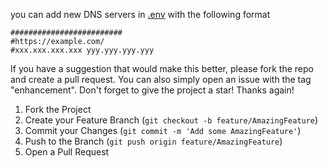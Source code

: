 you can add new DNS servers in [.env](https://github.com/ArmanTaheriGhaleTaki/speed-test-dns/blob/main/.env) with the following format
```
#########################
#https://example.com/
#xxx.xxx.xxx.xxx yyy.yyy.yyy.yyy
```
If you have a suggestion that would make this better, please fork the repo and create a pull request. You can also simply open an issue with the tag "enhancement".
Don't forget to give the project a star! Thanks again!

1. Fork the Project
2. Create your Feature Branch (`git checkout -b feature/AmazingFeature`)
3. Commit your Changes (`git commit -m 'Add some AmazingFeature'`)
4. Push to the Branch (`git push origin feature/AmazingFeature`)
5. Open a Pull Request
